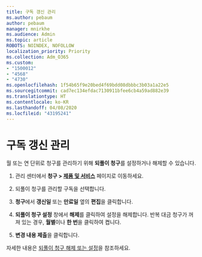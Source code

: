 ```yaml
---
title: 구독 갱신 관리
ms.author: pebaum
author: pebaum
manager: mnirkhe
ms.audience: Admin
ms.topic: article
ROBOTS: NOINDEX, NOFOLLOW
localization_priority: Priority
ms.collection: Adm_O365
ms.custom:
- "1500012"
- "4568"
- "4730"
ms.openlocfilehash: 1f54b65f9e20bed4f69bdd08dbbbc3b03a1a22e5
ms.sourcegitcommit: cad7ec134efdac7130911bfee6cb4a59ad882e39
ms.translationtype: HT
ms.contentlocale: ko-KR
ms.lasthandoff: 04/08/2020
ms.locfileid: "43195241"
---
```

# <a name="manage-subscription-renewal"></a>구독 갱신 관리

월 또는 연 단위로 청구를 관리하기 위해 **되풀이 청구**를 설정하거나 해제할 수 있습니다.

1. 관리 센터에서 **청구 > [제품 및 서비스](https://go.microsoft.com/fwlink/p/?linkid=842054)** 페이지로 이동하세요.

2. 되풀이 청구를 관리할 구독을 선택합니다.

3. **청구**에서 **갱신일** 또는 **만료일** 옆의 **편집**을 클릭합니다.

4. **되풀이 청구 설정** 창에서 **해제**를 클릭하여 설정을 해제합니다. 반복 대금 청구가 꺼져 있는 경우, **월별**이나 **한 번**을 클릭하여 켭니다.

5. **변경 내용 제출**을 클릭합니다.

자세한 내용은 [되풀이 청구 해제 또는 설정](https://docs.microsoft.com/office365/admin/subscriptions-and-billing/renew-your-subscription#turn-recurring-billing-off-or-on)을 참조하세요.

